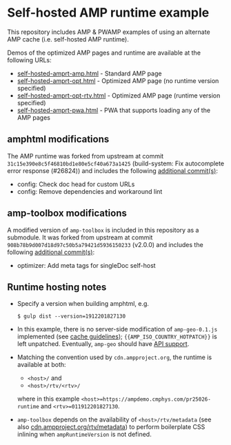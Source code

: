 # Self-hosted AMP runtime example

This repository includes AMP &amp; PWAMP examples of using an alternate AMP cache (i.e. self-hosted AMP runtime).

Demos of the optimized AMP pages and runtime are available at the following URLs:

- [self-hosted-amprt-amp.html](https://ampdemo.cmphys.com/pr25026/self-hosted-amprt-amp.html) - Standard AMP page
- [self-hosted-amprt-opt.html](https://ampdemo.cmphys.com/pr25026/self-hosted-amprt-opt.html) - Optimized AMP page (no runtime version specified)
- [self-hosted-amprt-opt-rtv.html](https://ampdemo.cmphys.com/pr25026/self-hosted-amprt-opt-rtv.html) - Optimized AMP page (runtime version specified)
- [self-hosted-amprt-pwa.html](https://ampdemo.cmphys.com/pr25026/self-hosted-amprt-pwa.html) - PWA that supports loading any of the AMP pages

## amphtml modifications

The AMP runtime was forked from upstream at commit `31c15e390e8c5f46810bd1e80e5cf40a673a1425` (build-system: Fix autocomplete error response (#26824)) and includes the following [additional commit(s)](https://github.com/mdmower/amphtml/commits/pr-selfhost2):

- config: Check doc head for custom URLs
- config: Remove dependencies and workaround lint

## amp-toolbox modifications

A modified version of `amp-toolbox` is included in this repository as a submodule. It was forked from upstream at commit `908b78b9d007d18d97c50b5a79421d5936150233` (v2.0.0) and includes the following [additional commit(s)](https://github.com/mdmower/amp-toolbox/commits/selfhost2):

- optimizer: Add meta tags for singleDoc self-host

## Runtime hosting notes

- Specify a version when building amphtml, e.g.
  ```
  $ gulp dist --version=1912201827130
  ```
- In this example, there is no server-side modification of `amp-geo-0.1.js` implemented (see [cache guidelines](https://github.com/ampproject/amphtml/blob/master/spec/amp-cache-guidelines.md#guidelines-adding-a-new-cache-to-the-amp-ecosystem)); `{{AMP_ISO_COUNTRY_HOTPATCH}}` is left unpatched. Eventually, `amp-geo` should have [API support](https://github.com/ampproject/amphtml/pull/26407).
- Matching the convention used by `cdn.ampproject.org`, the runtime is available at both:
  - `<host>/` and
  - `<host>/rtv/<rtv>/`

  where in this example `<host>=https://ampdemo.cmphys.com/pr25026-runtime` and `<rtv>=011912201827130`.
- `amp-toolbox` depends on the availability of `<host>/rtv/metadata` (see also [cdn.ampproject.org/rtv/metadata](https://cdn.ampproject.org/rtv/metadata)) to perform boilerplate CSS inlining when `ampRuntimeVersion` is not defined.
